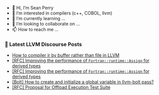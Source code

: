- 👋 Hi, I’m Sean Perry
- 👀 I’m interested in compilers (c++, COBOL, llvm)
- 🌱 I’m currently learning ...
- 💞️ I’m looking to collaborate on ...
- 📫 How to reach me ...

<!---
s66perry/s66perry is a ✨ special ✨ repository because its `README.md` (this file) appears on your GitHub profile.
You can click the Preview link to take a look at your changes.
--->
### 📕 Latest LLVM Discourse Posts

<!-- DISCOURSE-LLVM:START -->
- [How to compiler ir by buffer rather than file in LLVM](https://discourse.llvm.org/t/how-to-compiler-ir-by-buffer-rather-than-file-in-llvm/84909#post_1)
- [[RFC] Improving the performance of `Fortran::runtime::Assign` for derived types](https://discourse.llvm.org/t/rfc-improving-the-performance-of-fortran-assign-for-derived-types/84906#post_2)
- [[RFC] Improving the performance of `Fortran::runtime::Assign` for derived types](https://discourse.llvm.org/t/rfc-improving-the-performance-of-fortran-assign-for-derived-types/84906#post_1)
- [[Bolt] How to create and initialize a global variable in llvm-bolt pass?](https://discourse.llvm.org/t/bolt-how-to-create-and-initialize-a-global-variable-in-llvm-bolt-pass/84905#post_1)
- [[RFC] Proposal for Offload Execution Test Suite](https://discourse.llvm.org/t/rfc-proposal-for-offload-execution-test-suite/83947#post_15)
<!-- DISCOURSE-LLVM:END -->
